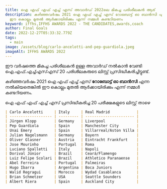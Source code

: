 ```yaml
---
title: ഐ എഫ് എഫ് എച്ച് എസ് അവാർഡ് 2022ലെ മികച്ച പരിശീലകൻ ആര്
description: കഴിഞ്ഞവർഷം 2021 ഐ എഫ് എച്ച് എസ് റോബോട്ട് ഓ ബാൻസി എന്ന നൽകിയതെങ്കിൽ
  ഈ കൊല്ലം മുതൽ ആർക്കായിരിക്കും എന്ന് നമ്മൾ കണ്ടറിയണം
keyword: iffhs,IFFHS AWARDS 2022 - THE CANDIDATES,awards,coach
author: Final Goals
date: 2022-12-27T05:33:32.779Z
tags:
  - main
image: /assets/blog/carlo-ancelotti-and-pep-guardiola.jpeg
imageAlt: IFFHS AWARDS 2022
---
```

ഈ വർഷത്തെ മികച്ച പരിശീലകൻ ഉള്ള അവാർഡ് നൽകാൻ വേണ്ടി ഐ.എഫ്.എച്ച്എസ്എസ് 20 പരിശീലകരുടെ ലിസ്റ്റ് പ്രസിദ്ധീകരിച്ചിട്ടുണ്ട്. 

കഴിഞ്ഞവർഷം 2021 ഐ എഫ് എച്ച് എസ് **റോബോട്ട് ഓ ബാൻസി** എന്ന നൽകിയതെങ്കിൽ ഈ കൊല്ലം മുതൽ ആർക്കായിരിക്കും എന്ന് നമ്മൾ കണ്ടറിയണം.

ഐ എഫ് എഫ് എച്ച് എസ് പ്രസിദ്ധീകരിച്ച 20 പരീക്ഷകളുടെ ലിസ്റ്റ് താഴെ

```markdown
| Carlo Ancelotti     | Italy     | Real Madrid            |
| ------------------- | --------- | ---------------------- |
| Jürgen Klopp        | Germany   | Liverpool              |
| Pep Guardiola       | Spain     | Manchester City        |
| Unai Emery          | Spain     | Villarreal/Aston Villa |
| Julian Nagelsmann   | Germany   | Bayern                 |
| Oliver Glasner      | Austria   | Eintracht Frankfurt    |
| Jose Mourinho       | Portugal  | Roma                   |
| Luciano Spalletti   | Italy     | Napoli                 |
| Dorival Júnior      | Brazil    | Ceará/Flamengo         |
| Luiz Felipe Scolari | Brazil    | Athletico Paranaense   |
| Abel Ferreira       | Portugal  | Palmeiras              |
| Hugo Ibarra         | Argentina | Boca Juniors           |
| Walid Regragui      | Morocco   | Wydad Casablanca       |
| Brian Schmetzer     | USA       | Seattle Sounders       |
| Albert Riera        | Spain     | Auckland City          |
```